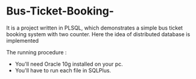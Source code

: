 # Bus-Ticket-Booking-
It is  a project written in PLSQL, which demonstrates a simple bus ticket booking system with two counter. Here the idea of distributed database is implemented

The running procedure :
+ You'll need Oracle 10g installed on your pc.
+ You'll have to run each file in SQLPlus.
